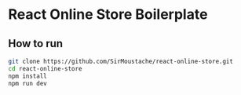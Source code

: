 # React Online Store Boilerplate

## How to run
```bash
git clone https://github.com/SirMoustache/react-online-store.git
cd react-online-store
npm install
npm run dev
```